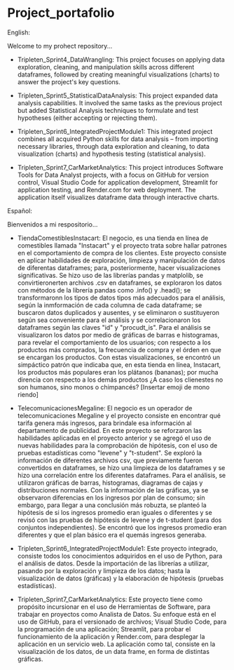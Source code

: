 # Project_portafolio

English:

Welcome to my prohect repository...

- Tripleten_Sprint4_DataWrangling:
    This project focuses on applying data exploration, cleaning, and manipulation skills across different dataframes, followed by creating meaningful visualizations (charts) to answer the project's key questions.

- Tripleten_Sprint5_StatisticalDataAnalysis:
    This project expanded data analysis capabilities. It involved the same tasks as the previous project but added Statistical Analysis techniques to formulate and test hypotheses (either accepting or rejecting them).

- Tripleten_Sprint6_IntegratedProjectModule1:
    This integrated project combines all acquired Python skills for data analysis – from importing necessary libraries, through data exploration and cleaning, to data visualization (charts) and hypothesis testing (statistical analysis).

- Tripleten_Sprint7_CarMarketAnalytics:
    This project introduces Software Tools for Data Analyst projects, with a focus on GitHub for version control, Visual Studio Code for application development, Streamlit for application testing, and Render.com for web deployment. The application itself visualizes dataframe data through interactive charts.


Español:

Bienvenidos a mi respositorio...

- TiendaComestiblesInstacart:
    El negocio, es una tienda en línea de comestibles llamada "Instacart" y el proyecto trata sobre hallar patrones en el comportamiento de compra de los clientes.
    Este proyecto consiste en aplicar habilidades de exploración, limpieza y manipulación de datos de diferentas dataframes; para, posteriormente, hacer visualizaciones significativas. Se hizo uso de las librerías pandas y matplolib, se convirtieronerten archivos .csv en dataframes, se exploraron los datos con métodos de la librería pandas como .info() y .head(); se transformaronn los tipos de datos tipos más adecuados para el análisis, según la inmformación de cada columna de cada dataframe; se buscaron datos duplicados y ausentes, y se eliminaron o sustituyeron según sea conveniente para el análisis y se correlacionaron los dataframes según las claves "id" y "procudt_is". Para el análisis se visualizaron los datos por medio de gráficas de barras e histogramas, para revelar el comportamiento de los usuarios; con respecto a los productos más comprados, la frecuencia de compra y el órden en que se encargan los productos. Con estas visualizaciones, se encontró un simpáctico patrón que indicaba que, en esta tienda en línea, Instacart, los productos más populares eran los plátanos (bananas); por mucha direncia con respecto a los demás productos ¿A caso los clienestes no son humanos, sino monos o chimpancés? [Insertar emoji de mono riendo]

- TelecomunicacionesMegaline:
    El negocio es un operador de telecomunicaciones Megaline y el proyecto consiste en encontrar qué tarifa genera más ingresos, para brindale esa información al departamento de publicidad.
    En este proyecto se reforzaron las habilidades aplicadas en el proyecto anterior y se agregó el uso de nuevas habilidades para la comprobación de hipótesis, con el uso de pruebas estadísticas como "levene" y "t-student". Se exploró la información de diferentes archivos csv, que previamente fueron convertidos en dataframes, se hizo una limpieza de los dataframes y se hizo una correlación entre los diferentes dataframes. Para el análisis, se utilizaron gráficas de barras, histogramas, diagramas de cajas y distribuciones normales. Con la información de las gráficas, ya se observaron diferencias en los ingresos por plan de consumo; sin embargo, para llegar a una conclusión más robuzta, se planteó la hipótesis de si los ingresos promedio eran iguales o diferentes y se revisó con las pruebas de hipótesis de levene y de t-student (para dos conjuntos independientes). Se encontró que los ingresos promedio eran diferentes y que el plan básico era el quemás ingresos generaba.

- Tripleten_Sprint6_IntegratedProjectModule1:
    Este proyecto integrado, consiste todos los conocimientos adquiridos en el uso de Python, para el análisis de datos. Desde la importación de las librerías a utilizar, pasando por la exploración y limpieza de los datos; hasta la visualización de datos (gráficas) y la elaboración de hipótesis (pruebas estadísticas).

- Tripleten_Sprint7_CarMarketAnalytics:
    Este proyecto tiene como propósito incursionar en el uso de Herramientas de Software, para trabajar en proyectos como Analista de Datos. Su enfoque está en el uso de GitHub, para el versionado de archivos; Visual Studio Code, para la programación de una aplicación; Streamlit, para probar el funcionamiento de la aplicación y Render.com, para desplegar la aplicación en un servicio web. La aplicación como tal, consiste en la visualización de los datos, de un data frame, en forma de distintas gráficas.
